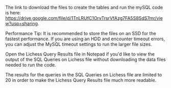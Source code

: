 The link to download the files to create the tables and run the mySQL code is here: https://drive.google.com/file/d/1TnLRUfC1OrvTrsrVfAzg7FA5S8SdS7mr/view?usp=sharing.

Performance Tip: It is recommended to store the files on an SSD for the fastest performance. If you are using an HDD and encounter timeout errors, you can adjust the MySQL timeout settings to run the larger file sizes.

Open the Lichess Query Results file in Notepad if you'd like to view the output of the SQL Queries on Lichess file without downloading the data files needed to run the code.

The results for the queries in the SQL Queries on Lichess file are limited to 20 in order to make the Lichess Query Results file much more readable.
